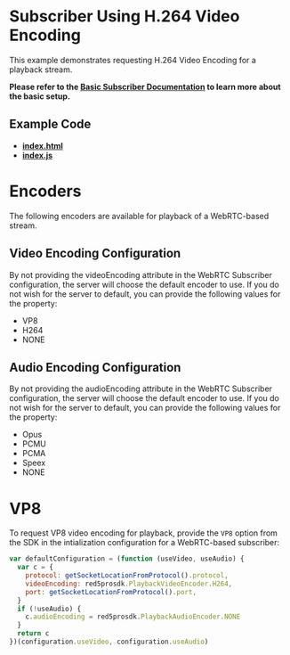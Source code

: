 # Subscriber Using H.264 Video Encoding

This example demonstrates requesting H.264 Video Encoding for a playback stream.

**Please refer to the [Basic Subscriber Documentation](../subscribe/README.md) to learn more about the basic setup.**

## Example Code

- **[index.html](index.html)**
- **[index.js](index.js)**

# Encoders

The following encoders are available for playback of a WebRTC-based stream.

## Video Encoding Configuration

By not providing the videoEncoding attribute in the WebRTC Subscriber configuration, the server will choose the default encoder to use. If you do not wish for the server to default, you can provide the following values for the property:

- VP8
- H264
- NONE

## Audio Encoding Configuration

By not providing the audioEncoding attribute in the WebRTC Subscriber configuration, the server will choose the default encoder to use. If you do not wish for the server to default, you can provide the following values for the property:

- Opus
- PCMU
- PCMA
- Speex
- NONE

# VP8

To request VP8 video encoding for playback, provide the `VP8` option from the SDK in the intialization configuration for a WebRTC-based subscriber:

```js
var defaultConfiguration = (function (useVideo, useAudio) {
  var c = {
    protocol: getSocketLocationFromProtocol().protocol,
    videoEncoding: red5prosdk.PlaybackVideoEncoder.H264,
    port: getSocketLocationFromProtocol().port,
  }
  if (!useAudio) {
    c.audioEncoding = red5prosdk.PlaybackAudioEncoder.NONE
  }
  return c
})(configuration.useVideo, configuration.useAudio)
```

